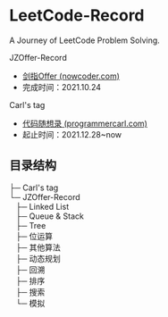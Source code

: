 # LeetCode-Record

A Journey of LeetCode Problem Solving.

JZOffer-Record

- [剑指Offer (nowcoder.com)](https://www.nowcoder.com/ta/coding-interviews)
- 完成时间：2021.10.24

Carl's tag

- [代码随想录 (programmercarl.com)](https://programmercarl.com/)
- 起止时间：2021.12.28~now

## 目录结构

├─ Carl's tag<br>
└─ JZOffer-Record<br>
&nbsp;&nbsp;&nbsp;├─ Linked List<br>
&nbsp;&nbsp;&nbsp;├─ Queue & Stack<br>
&nbsp;&nbsp;&nbsp;├─ Tree<br>
&nbsp;&nbsp;&nbsp;├─ 位运算<br>
&nbsp;&nbsp;&nbsp;├─ 其他算法<br>
&nbsp;&nbsp;&nbsp;├─ 动态规划<br>
&nbsp;&nbsp;&nbsp;├─ 回溯<br>
&nbsp;&nbsp;&nbsp;├─ 排序<br>
&nbsp;&nbsp;&nbsp;├─ 搜索<br>
&nbsp;&nbsp;&nbsp;└─ 模拟<br>
